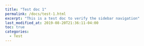 ```yaml
---
title: "Test doc 1"
permalink: /docs/test-1.html
excerpt: "This is a test doc to verify the sidebar navigation"
last_modified_at: 2019-08-20T21:36:11-04:00
toc: true
categories:
  - Test
---
```


